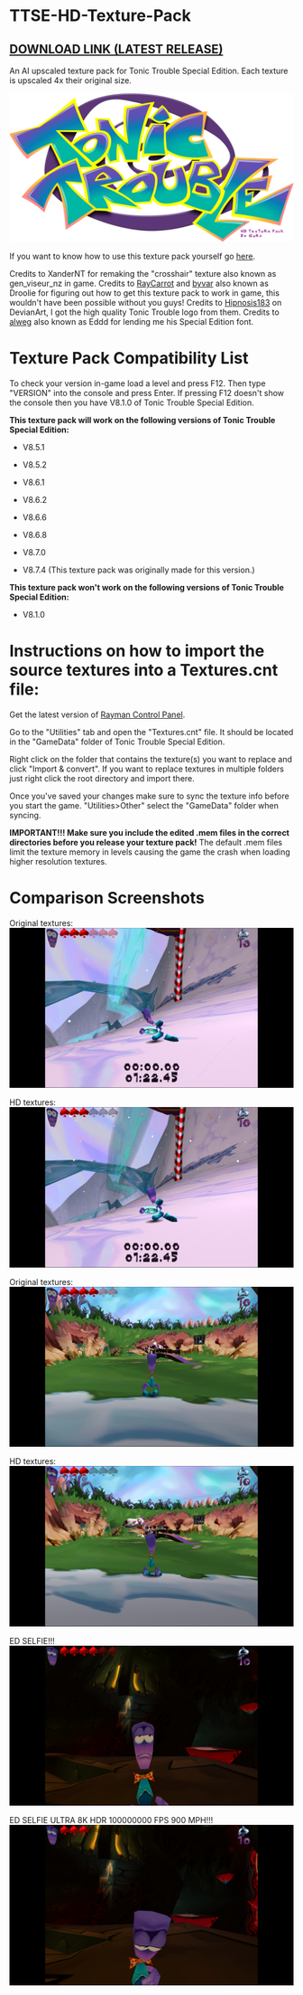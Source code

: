 # TTSE-HD-Texture-Pack
## [DOWNLOAD LINK (LATEST RELEASE)](https://github.com/TonicGaro/TTSE-HD-Texture-Pack/releases/latest/download/TTSE.HD.7z)
An AI upscaled texture pack for Tonic Trouble Special Edition. Each texture is upscaled 4x their original size.

![](https://github.com/TonicGaro/TTSE-HD-Texture-Pack/blob/main/TTSE%20HD%20Logo.png)

If you want to know how to use this texture pack yourself go [here](https://raymanpc.com/forum/viewtopic.php?t=74792).

Credits to XanderNT for remaking the "crosshair" texture also known as gen_viseur_nz in game. Credits to [RayCarrot](https://github.com/RayCarrot) and [byvar](https://github.com/byvar) also known as Droolie for figuring out how to get this texture pack to work in game, this wouldn't have been possible without you guys! Credits to [Hipnosis183](https://www.deviantart.com/hipnosis183) on DevianArt, I got the high quality Tonic Trouble logo from them. Credits to [alweg](https://github.com/alweg) also known as Eddd for lending me his Special Edition font.

# Texture Pack Compatibility List
To check your version in-game load a level and press F12. Then type "VERSION" into the console and press Enter. If pressing F12 doesn't show the console then you have V8.1.0 of Tonic Trouble Special Edition.

**This texture pack will work on the following versions of Tonic Trouble Special Edition:**

* V8.5.1

* V8.5.2

* V8.6.1

* V8.6.2

* V8.6.6

* V8.6.8

* V8.7.0

* V8.7.4 (This texture pack was originally made for this version.)

**This texture pack won't work on the following versions of Tonic Trouble Special Edition:**

* V8.1.0

# Instructions on how to import the source textures into a Textures.cnt file:
Get the latest version of [Rayman Control Panel](https://github.com/RayCarrot/RayCarrot.RCP.Metro/releases).

Go to the "Utilities" tab and open the "Textures.cnt" file. It should be located in the "GameData" folder of Tonic Trouble Special Edition.

Right click on the folder that contains the texture(s) you want to replace and click "Import & convert". If you want to replace textures in multiple folders just right click the root directory and import there. 

Once you've saved your changes make sure to sync the texture info before you start the game. "Utilities>Other" select the "GameData" folder when syncing.

**IMPORTANT!!! Make sure you include the edited .mem files in the correct directories before you release your texture pack!** The default .mem files limit the texture memory in levels causing the game the crash when loading higher resolution textures.

# Comparison Screenshots

Original textures:
![](https://github.com/TonicGaro/TTSE-HD-Texture-Pack/blob/main/Screenshots/Original1.png)

HD textures:
![](https://github.com/TonicGaro/TTSE-HD-Texture-Pack/blob/main/Screenshots/HD1.png)

Original textures:
![](https://github.com/TonicGaro/TTSE-HD-Texture-Pack/blob/main/Screenshots/Original2.png)

HD textures:
![](https://github.com/TonicGaro/TTSE-HD-Texture-Pack/blob/main/Screenshots/HD2.png)

ED SELFIE!!!
![](https://github.com/TonicGaro/TTSE-HD-Texture-Pack/blob/main/Screenshots/EDSELFIEoriginal.png)

ED SELFIE ULTRA 8K HDR 100000000 FPS 900 MPH!!!
![](https://github.com/TonicGaro/TTSE-HD-Texture-Pack/blob/main/Screenshots/EDSELFIEHD.png)
